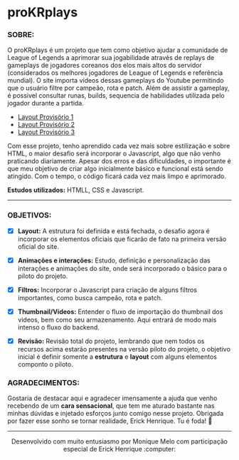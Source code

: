 # proKRplays

### SOBRE: ###

O proKRplays é um projeto que tem como objetivo ajudar a comunidade de League of Legends a aprimorar sua jogabilidade através de replays de gameplays de jogadores coreanos dos elos mais altos do servidor (considerados os melhores jogadores de League of Legends e referência mundial). O site importa vídeos dessas gameplays do Youtube permitindo que o usuário filtre por campeão, rota e patch. Além de assistir a gameplay, é possivel consultar runas, builds, sequencia de habilidades utilizada pelo jogador durante a partida. 

* [Layout Provisório 1](https://github.com/moniquemelo/proKRplays/blob/main/github/making%20off.png)
* [Layout Provisório 2](https://github.com/moniquemelo/proKRplays/blob/main/github/making%20off2.png)
* [Layout Provisório 3](https://github.com/moniquemelo/proKRplays/blob/main/github/making%20off3.png)

Com esse projeto, tenho aprendido cada vez mais sobre estilização e sobre HTML, o maior desafio será incorporar o Javascript, algo que não venho praticando diariamente. Apesar dos erros e das dificuldades, o importante é que meu objetivo de criar algo inicialmente básico e funcional está sendo atingido. Com o tempo, o código ficará cada vez mais limpo e aprimorado. 

**Estudos utilizados:** HTMLL, CSS e Javascript.

*** 
### **OBJETIVOS:** ###
- [X] **Layout:** A estrutura foi definida e está fechada, o desafio agora é incorporar os elementos oficiais que ficarão de fato na primeira versão oficial do site. 
- [X] **Animações e interações:** Estudo, definição e personalização das interações e animações do site, onde será incorporado o básico para o piloto do projeto.
- [X] **Filtros:** Incorporar o Javascript para criação de alguns filtros importantes, como busca campeão, rota e patch.
- [X] **Thumbnail/Vídeos:** Entender o fluxo de importação do thumbnail dos videos, bem como seu armazenamento. Aqui entrará de modo mais intenso o fluxo do backend.
- [X] **Revisão:** Revisão total do projeto, lembrando que nem todos os recursos acima estarão presentes na versão piloto do projeto, o objetivo inicial é definir somente a **estrutura** e **layout** com alguns elementos componto o piloto.



### AGRADECIMENTOS: ###
Gostaria de destacar aqui e agradecer imensamente a ajuda que venho recebendo de um **cara sensacional**, que tem me aturado bastante nas minhas dúvidas e injetado esforços junto comigo nesse projeto. Obrigada por fazer esse sonho se tornar realidade, Erick Henrique. Tu é foda! :purple_heart:



***
<center>Desenvolvido com muito entusiasmo por Monique Melo com participação especial de Erick Henrique :computer:</center>
